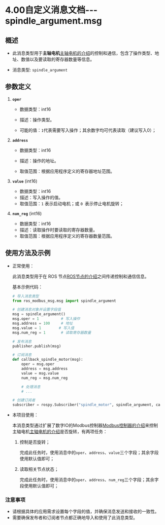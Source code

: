 # 4.00自定义消息文档---spindle_argument.msg

## 概述

- 此消息类型用于**主轴电机**[主轴电机的介绍](4.01主轴电机的介绍)的控制和通信，包含了操作类型、地址、数值以及要读取的寄存器数量等信息。

- 消息类型: `spindle_argument`

## 参数定义

1. **`oper `**

   - 数据类型：int16

   - 描述：操作类型。
   - 可能的值：`1`代表需要写入操作；其余数字均可代表读取（建议写入0）；

2. **`address`** 
   
   - 数据类型：int16

   - 描述：操作的地址。
   - 取值范围：根据应用程序定义的寄存器地址范围。
   
3. **`value`** (int16)
   
   - 数据类型：int16
   - 描述：写入操作的值。
   - 取值范围：`1` 表示启动电机；或 `0 `表示停止电机旋转；
   
4. **`num_reg`** (int16)
   
   - 数据类型：int16
   - 描述：读取操作时要读取的寄存器数量。
   - 取值范围：根据应用程序定义的寄存器数量范围。



## 使用方法及示例

- 正常使用：

  此消息类型用于在 ROS 节点[ROS节点的介绍](4.02ROS节点的介绍)之间传递控制和通信信息。

  基本示例代码：

  ```python
  # 导入消息类型
  from ros_modbus_msg.msg import spindle_argument
  
  # 创建消息对象并设置字段值
  msg = spindle_argument()
  msg.oper = 1          # 写入操作
  msg.address = 100     # 地址
  msg.value = 1        # 写入值
  msg.num_reg = 1       # 读取寄存器数量
  
  # 发布消息
  publisher.publish(msg)
  ```

  ```python
  # 订阅消息
  def callback_spindle_motor(msg):
      oper = msg.oper
      address = msg.address
      value = msg.value
      num_reg = msg.num_reg
  
      # 处理消息
      # ...
  
  # 创建订阅者
  subscriber = rospy.Subscriber("spindle_motor", spindle_argument, callback_spindle_motor)
  ```

- 本项目使用：

  本消息类型通过扩展了数字IO的Modbus控制器[Modbus控制器的介绍](4.03Modbus控制器的介绍)来控制主轴电机[主轴电机的介绍](4.04主轴电机的介绍)是否旋转，有两项任务：

  1. 控制是否旋转；

     完成此任务时，使用消息中的`oper`、`address`、`value`三个字段；其余字段使用默认值即可；

  2. 读取相关节点状态；

     完成此任务时，使用消息中的`oper`、`address`、`num_reg`三个字段；其余字段使用默认值即可；

     

### 注意事项

- 请根据具体的应用需求设置每个字段的值，并确保消息发送和接收的一致性。
- 需要确保发布者和订阅者节点都正确地导入和使用了此消息类型。